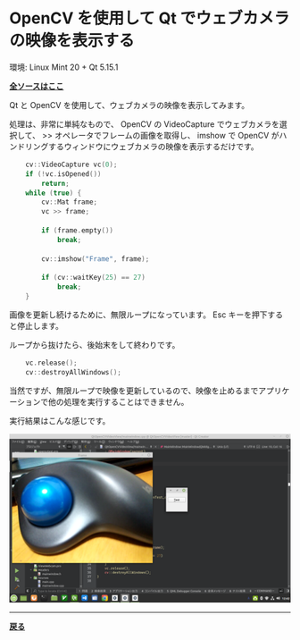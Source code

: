 # OpenCV を使用して Qt でウェブカメラの映像を表示する

環境: Linux Mint 20 + Qt 5.15.1

**[全ソースはここ](https://github.com/Taro3/QtOpenCVVideoView)**

Qt と OpenCV を使用して、ウェブカメラの映像を表示してみます。

処理は、非常に単純なもので、 OpenCV の VideoCapture でウェブカメラを選択して、 >> オペレータでフレームの画像を取得し、 imshow で OpenCV がハンドリングするウィンドウにウェブカメラの映像を表示するだけです。

```C++
    cv::VideoCapture vc(0);
    if (!vc.isOpened())
        return;
    while (true) {
        cv::Mat frame;
        vc >> frame;

        if (frame.empty())
            break;

        cv::imshow("Frame", frame);

        if (cv::waitKey(25) == 27)
            break;
    }
```

画像を更新し続けるために、無限ループになっています。 Esc キーを押下すると停止します。

ループから抜けたら、後始末をして終わりです。

```C++
    vc.release();
    cv::destroyAllWindows();
```

当然ですが、無限ループで映像を更新しているので、映像を止めるまでアプリケーションで他の処理を実行することはできません。

実行結果はこんな感じです。

![実行結果](img/2.png)

***

**[戻る](../Qt.md)**
